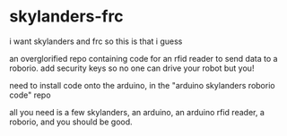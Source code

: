# skylanders-frc
i want skylanders and frc so this is that i guess

an overglorified repo containing code for an rfid reader to send data to a roborio. add security keys so no one can drive your robot but you!

need to install code onto the arduino, in the "arduino skylanders roborio code" repo

all you need is a few skylanders, an arduino, an arduino rfid reader, a roborio, and you should be good.

